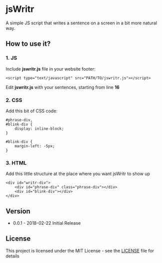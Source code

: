 # jsWritr

A simple JS script that writes a sentence on a screen in a bit more natural way.

## How to use it?

### 1. JS
Include **jswritr.js** file in your website footer:
```
<script type="text/javascript" src="PATH/TO/jswritr.js"></script>
````
Edit **jswritr.js** with your sentences, starting from line **16**

### 2. CSS
Add this bit of CSS code:
```
#phrase-div,
#blink-div {
	display: inline-block;
}

#blink-div {
	margin-left: -5px;
}
```

### 3. HTML
Add this little structure at the place where you want jsWritr to show up
```
<div id="writr-div">
    <div id="phrase-div" class="phrase-div"></div>
    <div id="blink-div"></div>
</div>
```

## Version

* 0.0.1 - 2018-02-22
  Initial Release

## License

This project is licensed under the MIT License - see the [LICENSE](LICENSE) file for details
